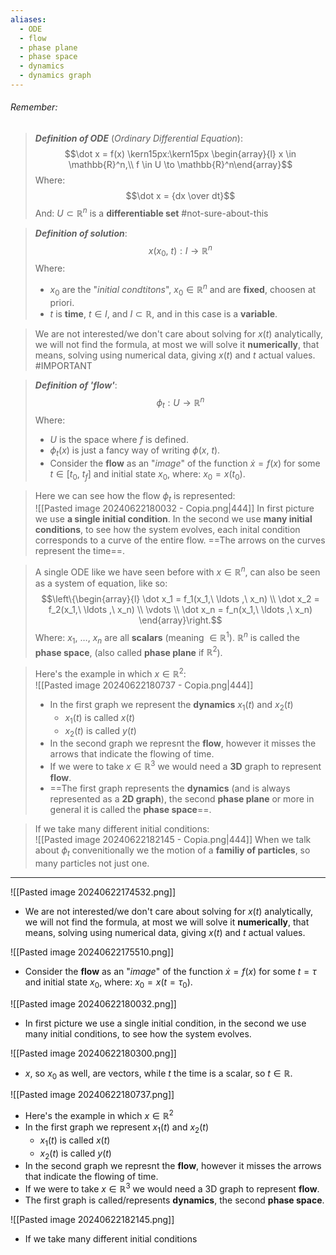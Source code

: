 ```yaml
---
aliases:
  - ODE
  - flow
  - phase plane
  - phase space
  - dynamics
  - dynamics graph
---
```

###### *Remember*:

> ***Definition of ODE*** (*Ordinary Differential Equation*):$$\dot x = f(x) \kern15px:\kern15px \begin{array}{l} x \in \mathbb{R}^n,\\ f \in U \to \mathbb{R}^n\end{array}$$Where:$$\dot x = {dx \over dt}$$And: $U \subset \mathbb{R}^n$ is a **differentiable set** #not-sure-about-this 

> ***Definition of solution***: $$x(x_0,\ t) : I \to \mathbb{R}^n$$Where: 
> - $x_0$ are the "*initial condtitons*", $x_0 \in \mathbb{R}^n$ and are **fixed**, choosen at priori.
> - $t$ is **time**, $t \in I$, and $I \subset \mathbb{R}$, and in this case is a **variable**.

> We are not interested/we don't care about solving for $x(t)$ analytically, we will not find the formula, at most we will solve it **numerically**, that means, solving using numerical data, giving $x(t)$ and $t$ actual values.
> #IMPORTANT 

> ***Definition of 'flow'***:$$\phi_t : U \to \mathbb{R}^n$$Where: 
> - $U$ is the space where $f$ is defined.
> - $\phi_t(x)$ is just a fancy way of writing $\phi(x,\ t)$.
> - Consider the **flow** as an "*image*" of the function $\dot x = f(x)$ for some $t \in [t_0,\ t_f]$ and initial state $x_0$, where: $x_0 = x(t_0)$.

> Here we can see how the flow $\phi_t$ is represented:<br>![[Pasted image 20240622180032 - Copia.png|444]]
> In first picture we use **a single initial condition**.
> In the second we use **many initial conditions**, to see how the system evolves, each inital condition corresponds to a curve of the entire flow.
> ==The arrows on the curves represent the time==.

> A single ODE like we have seen before with $x \in \mathbb{R}^n$, can also be seen as a  system of equation, like so:$$\left\{\begin{array}{l} \dot x_1 =  f_1(x_1,\ \ldots ,\ x_n)  \\ \dot x_2 =  f_2(x_1,\ \ldots ,\ x_n)  \\ \vdots \\ \dot x_n =  f_n(x_1,\ \ldots ,\ x_n)    \end{array}\right.$$Where: $x_1,\ \ldots ,\ x_n$ are all **scalars** (meaning $\in \mathbb{R}^1$).
> $\mathbb{R}^n$ is called the **phase space**, (also called **phase plane** if $\mathbb{R}^2$).

> Here's the example in which $x\in \mathbb{R}^2$:<br>![[Pasted image 20240622180737 - Copia.png|444]]
> - In the first graph we represent the **dynamics** $x_1(t)$ and $x_2(t)$
> 	- $x_1(t)$ is called $x(t)$
> 	- $x_2(t)$ is called $y(t)$
> - In the second graph we represnt the **flow**, however it misses the arrows that indicate the flowing of time.
> - If we were to take $x\in \mathbb{R}^3$ we would need a **3D** graph to represent **flow**.
> - ==The first graph represents the **dynamics** (and is always represented as a **2D graph**), the second **phase plane** or more in general it is called the **phase space**==.

> If we take many different initial conditions:<br>![[Pasted image 20240622182145 - Copia.png|444]]
> When we talk about $\phi_t$ convenitionally we the motion of a **familiy of particles**, so many particles not just one.

----

![[Pasted image 20240622174532.png]]
- We are not interested/we don't care about solving for $x(t)$ analytically, we will not find the formula, at most we will solve it **numerically**, that means, solving using numerical data, giving $x(t)$ and $t$ actual values.


![[Pasted image 20240622175510.png]]
- Consider the **flow** as an "*image*" of the function $\dot x = f(x)$ for some $t=\tau$ and initial state $x_0$, where: $x_0 = x(t = \tau_0)$.

![[Pasted image 20240622180032.png]]
- In first picture we use a single initial condition, in the second we use many initial conditions, to see how the system evolves.


![[Pasted image 20240622180300.png]]
- $x$, so $x_0$ as well, are vectors, while $t$ the time is a scalar, so $t \in \mathbb{R}$.

![[Pasted image 20240622180737.png]]
- Here's the example in which $x\in \mathbb{R}^2$
- In the first graph we represent $x_1(t)$ and $x_2(t)$
	- $x_1(t)$ is called $x(t)$
	- $x_2(t)$ is called $y(t)$
- In the second graph we represnt the **flow**, however it misses the arrows that indicate the flowing of time.
- If we were to take $x\in \mathbb{R}^3$ we would need a 3D graph to represent **flow**.
- The first graph is called/represents **dynamics**, the second **phase space**.

![[Pasted image 20240622182145.png]]
- If we take many different initial conditions